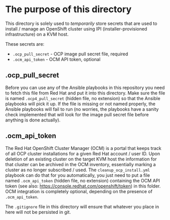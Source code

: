 # The purpose of this directory

This directory is solely used to *temporarily* store secrets that are used to install / manage an OpenShift cluster using IPI (installer-provisioned infrastructure) on a KVM host.

These secrets are:

- `.ocp_pull_secret` - OCP image pull secret file, required
- `.ocm_api_token` - OCM API token, optional

## .ocp_pull_secret

Before you can use any of the Ansible playbooks in this repository you need to fetch this file from Red Hat and put it into this directory. Make sure the file is named `.ocp4_pull_secret` (hidden file, no extension) so that the Ansible playbooks will pick it up. If the file is missing or not named properly, the Ansible playbooks will fail to run (no worries, the playbooks have a sanity check implemented that will look for the image pull secret file before anything is done actually).

## .ocm_api_token

The Red Hat OpenShift Cluster Manager (OCM) is a portal that keeps track of all OCP cluster installations for a given Red Hat account / user ID. Upon deletion of an existing cluster on the target KVM host the information for that cluster can be archived in the OCM inventory, essentially marking a cluster as no longer subscribed / used. The `cleanup_ocp_install.yml` playbook can do that for you automatically, you just need to put a file named `.ocm_api_token` (hidden file, no extension) containing the OCM API token (see also: <https://console.redhat.com/openshift/token>) in this folder. OCM integration is completely optional, depending on the presence of `.ocm_api_token`.

The `.gitignore` file in this directory will ensure that whatever you place in here will not be persisted in git.
